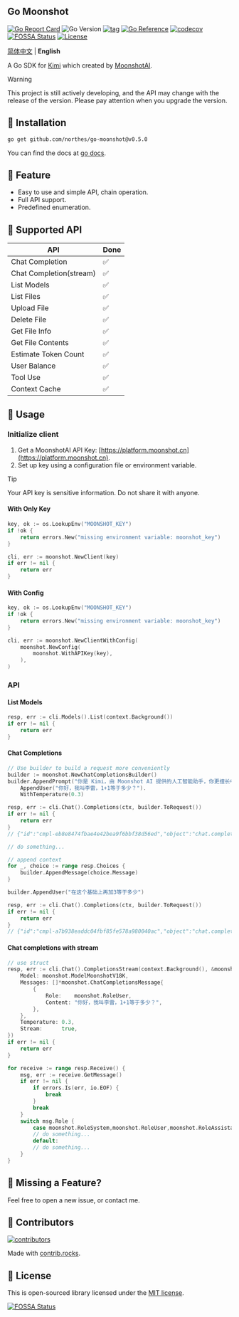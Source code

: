 ## Go Moonshot

[![Go Report Card](https://goreportcard.com/badge/github.com/northes/go-moonshot)](https://goreportcard.com/report/github.com/northes/go-moonshot)
![Go Version](https://img.shields.io/badge/Go-%3E%3D%201.18-%23007d9c)
[![tag](https://img.shields.io/github/tag/northes/go-moonshot.svg)](https://github.com/northes/go-moonshot/releases)
[![Go Reference](https://pkg.go.dev/badge/github.com/northes/go-moonshot.svg)](https://pkg.go.dev/github.com/northes/go-moonshot)
[![codecov](https://codecov.io/gh/northes/go-moonshot/graph/badge.svg?token=81O85CA9KL)](https://codecov.io/gh/northes/go-moonshot)
[![FOSSA Status](https://app.fossa.com/api/projects/git%2Bgithub.com%2Fnorthes%2Fgo-moonshot.svg?type=shield&issueType=license)](https://app.fossa.com/projects/git%2Bgithub.com%2Fnorthes%2Fgo-moonshot?ref=badge_shield&issueType=license)
[![License](https://img.shields.io/github/license/northes/go-moonshot)](https://github.com/northes/go-moonshot)

[简体中文](README_zh.md) | **English**

A Go SDK for [Kimi](https://kimi.moonshot.cn) which created
by [MoonshotAI](https://moonshot.cn).

> [!WARNING]  
> This project is still actively developing, and the API may change with the release of the version. Please pay attention when you upgrade the version.

## 🚀 Installation

```bash
go get github.com/northes/go-moonshot@v0.5.0
```

You can find the docs at [go docs](https://pkg.go.dev/github.com/northes/go-moonshot).

## 🤘 Feature

- Easy to use and simple API, chain operation.
- Full API support.
- Predefined enumeration.

##  📄 Supported API

| API                     | Done |
|-------------------------|------|
| Chat Completion         | ✅    |
| Chat Completion(stream) | ✅    |
| List Models             | ✅    |
| List Files              | ✅    |
| Upload File             | ✅    |
| Delete File             | ✅    |
| Get File Info           | ✅    |
| Get File Contents       | ✅    |
| Estimate Token Count    | ✅    |
| User Balance            | ✅    |
| Tool Use                | ✅    |
| Context Cache           | ✅    |

## 🥪 Usage

### Initialize client

1. Get a MoonshotAI API Key: [https://platform.moonshot.cn](https://platform.moonshot.cn).
2. Set up key using a configuration file or environment variable.

> [!TIP]
> Your API key is sensitive information. Do not share it with anyone.

#### With Only Key

```go
key, ok := os.LookupEnv("MOONSHOT_KEY")
if !ok {
    return errors.New("missing environment variable: moonshot_key")
}

cli, err := moonshot.NewClient(key)
if err != nil {
    return err
}
```

#### With Config

```go
key, ok := os.LookupEnv("MOONSHOT_KEY")
if !ok {
    return errors.New("missing environment variable: moonshot_key")
}

cli, err := moonshot.NewClientWithConfig(
    moonshot.NewConfig(
        moonshot.WithAPIKey(key),
    ),
)
```

### API

#### List Models

```go
resp, err := cli.Models().List(context.Background())
if err != nil {
    return err
}
```

#### Chat Completions

```go
// Use builder to build a request more conveniently
builder := moonshot.NewChatCompletionsBuilder()
builder.AppendPrompt("你是 Kimi，由 Moonshot AI 提供的人工智能助手，你更擅长中文和英文的对话。你会为用户提供安全，有帮助，准确的回答。同时，你会拒绝一切涉及恐怖主义，种族歧视，黄色暴力等问题的回答。Moonshot AI 为专有名词，不可翻译成其他语言。").
	AppendUser("你好，我叫李雷，1+1等于多少？").
	WithTemperature(0.3)

resp, err := cli.Chat().Completions(ctx, builder.ToRequest())
if err != nil {
    return err
}
// {"id":"cmpl-eb8e8474fbae4e42bea9f6bbf38d56ed","object":"chat.completion","created":2647921,"model":"moonshot-v1-8k","choices":[{"index":0,"message":{"role":"assistant","content":"你好，李雷！1+1等于2。这是一个基本的数学加法运算。如果你有任何其他问题或需要帮助，请随时告诉我。"},"finish_reason":"stop"}],"usage":{"prompt_tokens":87,"completion_tokens":31,"total_tokens":118}}

// do something...

// append context
for _, choice := range resp.Choices {
    builder.AppendMessage(choice.Message)
}

builder.AppendUser("在这个基础上再加3等于多少")

resp, err := cli.Chat().Completions(ctx, builder.ToRequest())
if err != nil {
    return err
}
// {"id":"cmpl-a7b938eaddc04fbf85fe578a980040ac","object":"chat.completion","created":5455796,"model":"moonshot-v1-8k","choices":[{"index":0,"message":{"role":"assistant","content":"在这个基础上，即1+1=2的结果上再加3，等于5。所以，2+3=5。"},"finish_reason":"stop"}],"usage":{"prompt_tokens":131,"completion_tokens":26,"total_tokens":157}}
```

#### Chat completions with stream

```go
// use struct
resp, err := cli.Chat().CompletionsStream(context.Background(), &moonshot.ChatCompletionsRequest{
    Model: moonshot.ModelMoonshotV18K,
    Messages: []*moonshot.ChatCompletionsMessage{
        {
            Role:    moonshot.RoleUser,
            Content: "你好，我叫李雷，1+1等于多少？",
        },
    },
    Temperature: 0.3,
    Stream:      true,
})
if err != nil {
    return err
}

for receive := range resp.Receive() {
    msg, err := receive.GetMessage()
    if err != nil {
        if errors.Is(err, io.EOF) {
            break
        }
        break
    }
    switch msg.Role {
        case moonshot.RoleSystem,moonshot.RoleUser,moonshot.RoleAssistant:
        // do something...
        default:
        // do something...
    }
}
```

## 🤝  Missing a Feature?

Feel free to open a new issue, or contact me.

## 🥳  Contributors

<a href="https://github.com/northes/go-moonshot/graphs/contributors">
  <img src="https://contrib.rocks/image?repo=northes/go-moonshot"  alt="contributors"/>
</a>

Made with [contrib.rocks](https://contrib.rocks).

## 📘 License

This is open-sourced library licensed under the [MIT license](LICENSE).

[![FOSSA Status](https://app.fossa.com/api/projects/git%2Bgithub.com%2Fnorthes%2Fgo-moonshot.svg?type=large&issueType=license)](https://app.fossa.com/projects/git%2Bgithub.com%2Fnorthes%2Fgo-moonshot?ref=badge_large&issueType=license)